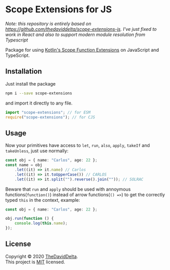 # Scope Extensions for JS

_Note: this repository is entirely based on https://github.com/thedaviddelta/scope-extensions-js. I've just fixed to work in React and also to support modern module resolution from Typescript_

Package for using [Kotlin's Scope Function Extensions](https://kotlinlang.org/docs/reference/scope-functions.html) on JavaScript and TypeScript.

## Installation

Just install the package

```sh
npm i --save scope-extensions
```

and import it directly to any file.

```ts
import "scope-extensions"; // for ESM
require("scope-extensions"); // for CJS
```

## Usage

Now your primitives have access to `let`, `run`, `also`, `apply`, `takeIf` and `takeUnless`, just use normally:

```ts
const obj = { name: "Carlos", age: 22 };
const name = obj
	.let((it) => it.name) // Carlos
	.let((it) => it.toUpperCase()) // CARLOS
	.let((it) => it.split("").reverse().join("")); // SOLRAC
```

Beware that `run` and `apply` should be used with annoymous functions(`function()`) instead of arrow functions(`() =>`) to get the correctly typed `this` in the context, example:

```ts
const obj = { name: "Carlos", age: 22 };

obj.run(function () {
	console.log(this.name);
});
```

## License

Copyright © 2020 [TheDavidDelta](https://github.com/TheDavidDelta).  
This project is [MIT](./LICENSE) licensed.
